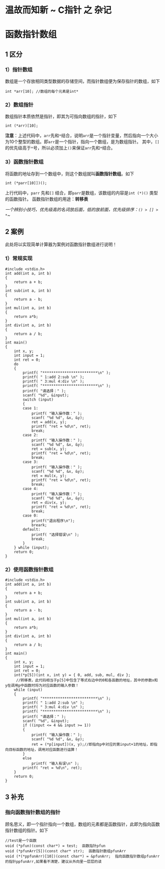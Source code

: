 温故而知新 ~ C指针 之 杂记
=
# 函数指针数组
## 1 区分
### 1）指针数组
数组是一个存放相同类型数据的存储空间，而指针数组便为保存指针的数组，如下


	int *arr[10]; //数组的每个元素是int*

### 2）数组指针
数组指针本质依然是指针，即其为可指向数组的指针，如下


	int (*arr)[10];

**注意**：上述代码中，`arr`先和`*`结合，说明`arr`是一个指针变量，然后指向一个大小为10个整型的数组。即`arr`是一个指针，指向一个数组，是为数组指针。
其中，`[]`的优先级高于`*`号，所以必须加上`()`来保证`arr`先和`*`结合。

### 3）函数指针数组
将函数的地址存到一个数组中，则这个数组就叫**函数指针数组**。如下


	int (*parr[10]])();

上行代码中，`parr` 先和`[]` 结合，即`parr`是数组，该数组的内容是`int (*)()` 类型的函数指针。
函数指针数组的用途：**转移表**

*一个辨别小技巧，优先级高的名词放后面，低的放前面，优先级排序：`() > [] > *`~*

## 2 案例
此处将以实现简单计算器为案例对函数指针数组进行说明！
### 1）常规实现


	#include <stdio.h>
	int add(int a, int b)
	{
		return a + b;
	}
	int sub(int a, int b)
	{
		return a - b;
	}
	int mul(int a, int b)
	{
		return a*b;
	}
	int div(int a, int b)
	{
		return a / b;
	}
	int main()
	{
		int x, y;
		int input = 1;
		int ret = 0;
		do
		{
			printf( "*************************\n" );
			printf( " 1:add 2:sub \n" );
			printf( " 3:mul 4:div \n" );
			printf( "*************************\n" );
			printf( "请选择：" );
			scanf( "%d", &input);
			switch (input)
			{
			case 1:
				printf( "输入操作数：" );
				scanf( "%d %d", &x, &y);
				ret = add(x, y);
				printf( "ret = %d\n", ret);
				break;
			case 2:
				printf( "输入操作数：" );
				scanf( "%d %d", &x, &y);
				ret = sub(x, y);
				printf( "ret = %d\n", ret);
				break;
			case 3:
				printf( "输入操作数：" );
				scanf( "%d %d", &x, &y);
				ret = mul(x, y);
				printf( "ret = %d\n", ret);
				break;
			case 4:
				printf( "输入操作数：" );
				scanf( "%d %d", &x, &y);
				ret = div(x, y);
				printf( "ret = %d\n", ret);
				break;
			case 0:
				printf("退出程序\n");
				breark;
			default:
				printf( "选择错误\n" );
				break;
			}
		} while (input);
		return 0;
	}

### 2）使用函数指针数组


	#include <stdio.h>
	int add(int a, int b)
	{
		return a + b;
	}
	int sub(int a, int b)
	{
		return a - b;
	}
	int mul(int a, int b)
	{
		return a*b;
	}
	int div(int a, int b)
	{
		return a / b;
	}
	int main()
	{
		int x, y;
		int input = 1;
		int ret = 0;
		int(*p[5])(int x, int y) = { 0, add, sub, mul, div };
		 //转移表，此代码相当于p[5]中包含了等式右边中的0和各函数的地址，其中的参数x和y在调用p中函数时将为对应函数的输入参数！
		while (input)
		{
			printf( "*************************\n" );
			printf( " 1:add 2:sub \n" );
			printf( " 3:mul 4:div \n" );
			printf( "*************************\n" );
			printf( "请选择：" );
			scanf( "%d", &input);
			if ((input <= 4 && input >= 1))
			{
				printf( "输入操作数：" );
				scanf( "%d %d", &x, &y);
				ret = (*p[input])(x, y);//即指向p中对应的第input+1的地址，即指向目标函数的地址，调用对应函数进行运算！ 
			}
			else
				printf( "输入有误\n" );
			printf( "ret = %d\n", ret);
		}
		return 0;
	}

## 3 补充
### 指向函数指针数组的指针
顾名思义，即一个指针指向一个数组，数组的元素都是函数指针，此即为指向函数指针数组的指针。如下


	//test是一个函数
	void (*pfun)(const char*) = test;  函数指针pfun
	void (*pfunArr[5])(const char* str);  函数指针数组pfunArr
	void (*(*ppfunArr)[10])(const char*) = &pfunArr;  指向函数指针数组pfunArr的指针ppfunArr,如果看不清楚，建议从外向里一层层的读

